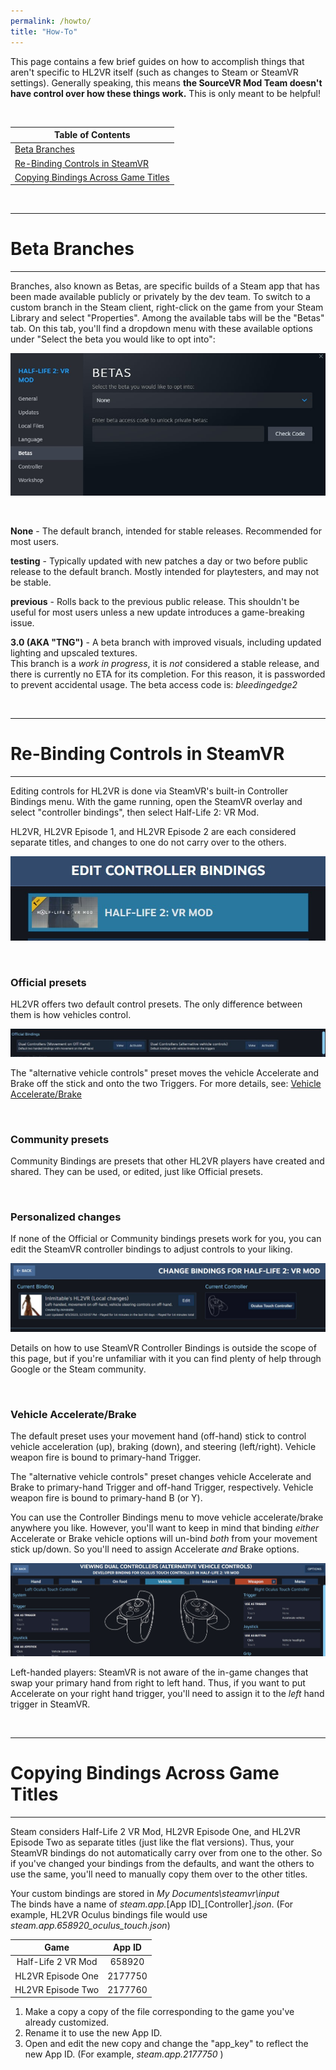```yaml
---
permalink: /howto/
title: "How-To"
---
```


This page contains a few brief guides on how to accomplish things that aren't specific to HL2VR itself (such as changes to Steam or SteamVR settings).
Generally speaking, this means **the SourceVR Mod Team doesn't have control over how these things work.**
This is only meant to be helpful!

<br />

| Table of Contents  |
| ------------- |
| [Beta Branches](#beta-branches)  |
| [Re-Binding Controls in SteamVR](#re-binding-controls-in-steamvr)  |
| [Copying Bindings Across Game Titles](#copying-bindings-across-game-titles)  |


<br />

---

# Beta Branches

---

Branches, also known as Betas, are specific builds of a Steam app that has been made available publicly or privately by the dev team.
To switch to a custom branch in the Steam client, right-click on the game from your Steam Library and select "Properties". Among the available tabs will be the "Betas" tab.
On this tab, you'll find a dropdown menu with these available options under "Select the beta you would like to opt into":

![Steam Betas](/assets/images/controls/SteamBetas.jpg)

<br />

**None** - The default branch, intended for stable releases. Recommended for most users.

**testing** - Typically updated with new patches a day or two before public release to the default branch. Mostly intended for playtesters, and may not be stable.

**previous** - Rolls back to the previous public release. This shouldn't be useful for most users unless a new update introduces a game-breaking issue.

**3.0 (AKA "TNG")** - A beta branch with improved visuals, including updated lighting and upscaled textures.  
This branch is a *work in progress*, it is *not* considered a stable release, and there is currently no ETA for its completion. For this reason, it is passworded to prevent accidental usage. The beta access code is: *bleedingedge2*

<br />

---

# Re-Binding Controls in SteamVR

---

Editing controls for HL2VR is done via SteamVR's built-in Controller Bindings menu. With the game running, open the SteamVR overlay and select "controller bindings", then select Half-Life 2: VR Mod.

HL2VR, HL2VR Episode 1, and HL2VR Episode 2 are each considered separate titles, and changes to one do not carry over to the others.

![Bindings Edit](/assets/images/controls/Bindings-Edit.jpg)

<br />

### Official presets

HL2VR offers two default control presets. The only difference between them is how vehicles control.

![Bindings Official](/assets/images/controls/Bindings-Official_small.jpg)

The "alternative vehicle controls" preset moves the vehicle Accelerate and Brake off the stick and onto the two Triggers.
For more details, see: [Vehicle Accelerate/Brake](#vehicle-acceleratebrake)

<br />

### Community presets

Community Bindings are presets that other HL2VR players have created and shared.
They can be used, or edited, just like Official presets.

<br />

### Personalized changes

If none of the Official or Community bindings presets work for you, you can edit the SteamVR controller bindings to adjust controls to your liking.

![Bindings personalize](/assets/images/controls/Bindings-personalize.jpg)

Details on how to use SteamVR Controller Bindings is outside the scope of this page, but if you're unfamiliar with it you can find plenty of help through Google or the Steam community.

<br />

### Vehicle Accelerate/Brake

The default preset uses your movement hand (off-hand) stick to control vehicle acceleration (up), braking (down), and steering (left/right).
Vehicle weapon fire is bound to primary-hand Trigger.

The "alternative vehicle controls" preset changes vehicle Accelerate and Brake to primary-hand Trigger and off-hand Trigger, respectively.
Vehicle weapon fire is bound to primary-hand B (or Y).  

You can use the Controller Bindings menu to move vehicle accelerate/brake anywhere you like.
However, you'll want to keep in mind that binding *either* Accelerate or Brake vehicle options will un-bind *both* from your movement stick up/down.
So you'll need to assign Accelerate *and* Brake options.

![Bindings Accelerate](/assets/images/controls/Bindings-Accelerate.jpg)

Left-handed players: SteamVR is not aware of the in-game changes that swap your primary hand from right to left hand. 
Thus, if you want to put Accelerate on your right hand trigger, you'll need to assign it to the *left* hand trigger in SteamVR.

<br />

---

# Copying Bindings Across Game Titles

---

Steam considers Half-Life 2 VR Mod, HL2VR Episode One, and HL2VR Episode Two as separate titles (just like the flat versions). Thus, your SteamVR bindings do not automatically carry over from one to the other. So if you've changed your bindings from the defaults, and want the others to use the same, you'll need to manually copy them over to the other titles.

Your custom bindings are stored in *My Documents\steamvr\input*  
The binds have a name of *steam.app.*[App ID]*_*[Controller]*.json*. (For example, HL2VR Oculus bindings file would use *steam.app.658920_oculus_touch.json*)

| Game  | App ID |
| :----: | :----: |
| Half-Life 2 VR Mod  | 658920  |
| HL2VR Episode One  | 2177750  |
| HL2VR Episode Two  | 2177760  |

1. Make a copy a copy of the file corresponding to the game you've already customized.  
2. Rename it to use the new App ID.
3. Open and edit the new copy and change the "app_key" to reflect the new App ID. (For example, *steam.app.2177750* )
